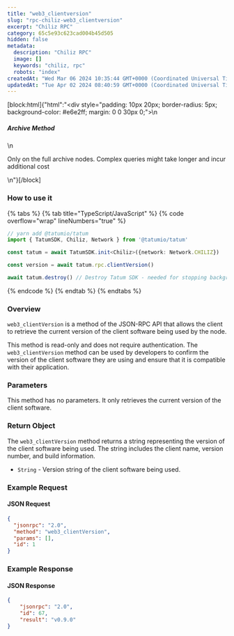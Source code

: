 ```yaml
---
title: "web3_clientversion"
slug: "rpc-chiliz-web3_clientversion"
excerpt: "Chiliz RPC"
category: 65c5e93c623cad004b45d505
hidden: false
metadata: 
  description: "Chiliz RPC"
  image: []
  keywords: "chiliz, rpc"
  robots: "index"
createdAt: "Wed Mar 06 2024 10:35:44 GMT+0000 (Coordinated Universal Time)"
updatedAt: "Tue Apr 02 2024 08:40:59 GMT+0000 (Coordinated Universal Time)"
---
```

[block:html]{"html":"<div style=\"padding: 10px 20px; border-radius: 5px; background-color: #e6e2ff; margin: 0 0 30px 0;\">\n  <h5>Archive Method</h5>\n  <p>Only on the full archive nodes. Complex queries might take longer and incur additional cost</p>\n</div>"}[/block]

### How to use it

{% tabs %}
{% tab title="TypeScript/JavaScript" %}
{% code overflow="wrap" lineNumbers="true" %}
```typescript
// yarn add @tatumio/tatum
import { TatumSDK, Chiliz, Network } from '@tatumio/tatum'

const tatum = await TatumSDK.init<Chiliz>({network: Network.CHILIZ})

const version = await tatum.rpc.clientVersion()

await tatum.destroy() // Destroy Tatum SDK - needed for stopping background jobs
```
{% endcode %}
{% endtab %}
{% endtabs %}

### Overview

`web3_clientVersion` is a method of the JSON-RPC API that allows the client to retrieve the current version of the client software being used by the node.

This method is read-only and does not require authentication. The `web3_clientVersion` method can be used by developers to confirm the version of the client software they are using and ensure that it is compatible with their application.

### Parameters

This method has no parameters. It only retrieves the current version of the client software.

### Return Object

The `web3_clientVersion` method returns a string representing the version of the client software being used. The string includes the client name, version number, and build information.

* `String` - Version string of the client software being used.

### Example Request

#### JSON Request

```json
{
  "jsonrpc": "2.0",
  "method": "web3_clientVersion",
  "params": [],
  "id": 1
}
```

### Example Response

#### JSON Response

```json
{
    "jsonrpc": "2.0",
    "id": 67,
    "result": "v0.9.0"
}
```

